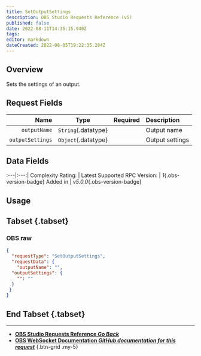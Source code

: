 ```yaml
---
title: SetOutputSettings
description: OBS Studio Requests Reference (v5)
published: false
date: 2022-08-11T14:35:15.940Z
tags: 
editor: markdown
dateCreated: 2022-08-05T19:22:35.284Z
---
```


## Overview
Sets the settings of an output.

## Request Fields
Name | Type | Required| Description |
----:|:----:|:-------:|:------------|
`outputName` | `String`{.datatype} | <i class="mdi mdi-check-bold"></i> | Output name
`outputSettings` | `Object`{.datatype} | <i class="mdi mdi-check-bold"></i> | Output settings

## Data Fields
:---|:---:|
Complexity Rating: | <span class="stars stars--4"></span>
Latest Supported RPC Version: | *1*{.obs-version-badge}
Added in | *v5.0.0*{.obs-version-badge}

## Usage
## Tabset {.tabset}
### OBS raw
```json
{
  "requestType": "SetOutputSettings",
  "requestData": {
    "outputName": "",
  "outputSettings": {
    "": ""
  }
 }
}
```
## End Tabset {.tabset}

---

- [<i class="mdi mdi-chevron-left"></i>**OBS Studio Requests Reference *Go Back***](/en/Broadcasters/OBS/Requests)
- [<i class="mdi mdi-github"></i> **OBS WebSocket Documentation *GitHub documentation for this request***](https://github.com/obsproject/obs-websocket/blob/master/docs/generated/protocol.md#setoutputsettings)
{.btn-grid .my-5}